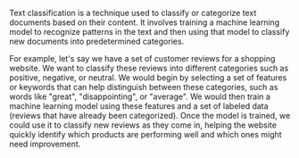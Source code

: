 Text classification is a technique used to classify or categorize text documents based on their content. It involves training a machine learning model to recognize patterns in the text and then using that model to classify new documents into predetermined categories.

For example, let's say we have a set of customer reviews for a shopping website. We want to classify these reviews into different categories such as positive, negative, or neutral. We would begin by selecting a set of features or keywords that can help distinguish between these categories, such as words like "great", "disappointing", or "average". We would then train a machine learning model using these features and a set of labeled data (reviews that have already been categorized). Once the model is trained, we could use it to classify new reviews as they come in, helping the website quickly identify which products are performing well and which ones might need improvement.
